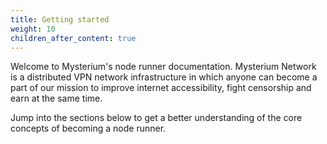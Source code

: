 ```yaml
---
title: Getting started
weight: 10
children_after_content: true
---
```


Welcome to Mysterium's node runner documentation. Mysterium Network is a distributed VPN network infrastructure in which anyone can become a part of our mission to improve internet accessibility, fight censorship and earn at the same time.

Jump into the sections below to get a better understanding of the core concepts of becoming a node runner.
